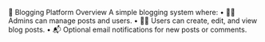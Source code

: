 📝 Blogging Platform Overview
A simple blogging system where:
•	🧑‍💻 Admins can manage posts and users.
•	🧑‍🎓 Users can create, edit, and view blog posts.
•	📬 Optional email notifications for new posts or comments.
